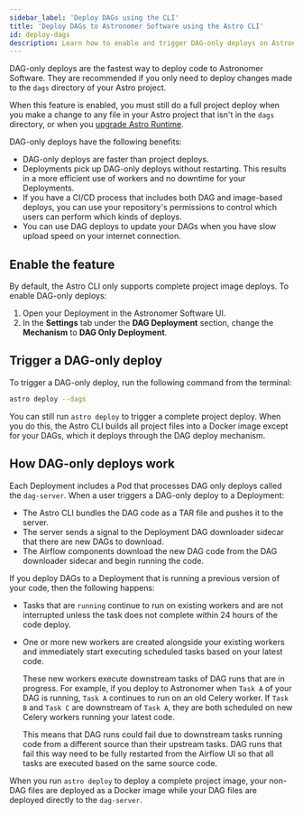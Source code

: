 ```yaml
---
sidebar_label: 'Deploy DAGs using the CLI'
title: 'Deploy DAGs to Astronomer Software using the Astro CLI'
id: deploy-dags
description: Learn how to enable and trigger DAG-only deploys on Astronomer Software.
---
```


DAG-only deploys are the fastest way to deploy code to Astronomer Software. They are recommended if you only need to deploy changes made to the `dags` directory of your Astro project.

When this feature is enabled, you must still do a full project deploy when you make a change to any file in your Astro project that isn't in the `dags` directory, or when you [upgrade Astro Runtime](manage-airflow-versions.md).

DAG-only deploys have the following benefits:

- DAG-only deploys are faster than project deploys.
- Deployments pick up DAG-only deploys without restarting. This results in a more efficient use of workers and no downtime for your Deployments.
- If you have a CI/CD process that includes both DAG and image-based deploys, you can use your repository's permissions to control which users can perform which kinds of deploys.
- You can use DAG deploys to update your DAGs when you have slow upload speed on your internet connection.

## Enable the feature

By default, the Astro CLI only supports complete project image deploys. To enable DAG-only deploys:

1. Open your Deployment in the Astronomer Software UI.
2. In the **Settings** tab under the **DAG Deployment** section, change the **Mechanism** to **DAG Only Deployment**. 

## Trigger a DAG-only deploy

To trigger a DAG-only deploy, run the following command from the terminal:

```sh
astro deploy --dags
```

You can still run `astro deploy` to trigger a complete project deploy. When you do this, the Astro CLI builds all project files into a Docker image except for your DAGs, which it deploys through the DAG deploy mechanism.

## How DAG-only deploys work

Each Deployment includes a Pod that processes DAG only deploys called the `dag-server`. When a user triggers a DAG-only deploy to a Deployment:

- The Astro CLI bundles the DAG code as a TAR file and pushes it to the server.
- The server sends a signal to the Deployment DAG downloader sidecar that there are new DAGs to download.
- The Airflow components download the new DAG code from the DAG downloader sidecar and begin running the code.

If you deploy DAGs to a Deployment that is running a previous version of your code, then the following happens:

- Tasks that are `running` continue to run on existing workers and are not interrupted unless the task does not complete within 24 hours of the code deploy.
- One or more new workers are created alongside your existing workers and immediately start executing scheduled tasks based on your latest code.

    These new workers execute downstream tasks of DAG runs that are in progress. For example, if you deploy to Astronomer when `Task A` of your DAG is running, `Task A` continues to run on an old Celery worker. If `Task B` and `Task C` are downstream of `Task A`, they are both scheduled on new Celery workers running your latest code.

    This means that DAG runs could fail due to downstream tasks running code from a different source than their upstream tasks. DAG runs that fail this way need to be fully restarted from the Airflow UI so that all tasks are executed based on the same source code.

When you run `astro deploy` to deploy a complete project image, your non-DAG files are deployed as a Docker image while your DAG files are deployed directly to the `dag-server`.